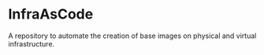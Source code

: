 # InfraAsCode
A repository to automate the creation of base images on physical and virtual infrastructure.